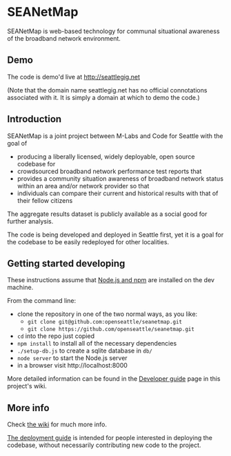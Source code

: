 # SEANetMap
SEANetMap is web-based technology for communal situational awareness of the broadband network environment.

## Demo
The code is demo'd live at http://seattlegig.net

(Note that the domain name seattlegig.net has no official connotations associated with it. It is simply a domain at which to demo the code.)

## Introduction

SEANetMap is a joint project between M-Labs and Code for Seattle with the goal of

- producing a liberally licensed, widely deployable, open source codebase for
- crowdsourced broadband network performance test reports that
- provides a community situation awareness of broadband network status within an area and/or network provider so that
- individuals can compare their current and historical results with that of their fellow citizens

The aggregate results dataset is publicly available as a social good for further analysis. 

The code is being developed and deployed in Seattle first, yet it is a goal for the codebase to be easily redeployed for other localities.

## Getting started developing
These instructions assume that [Node.js and npm](http://blog.nodeknockout.com/post/65463770933/how-to-install-node-js-and-npm) are installed on the dev machine.

From the command line:
- clone the repository in one of the two normal ways, as you like:
  - `git clone git@github.com:openseattle/seanetmap.git`
  - `git clone https://github.com/openseattle/seanetmap.git`	
- `cd` into the repo just copied
- `npm install` to install all of the necessary dependencies
- `./setup-db.js` to create a sqlite database in `db/`
- `node server` to start the Node.js server
- in a browser visit http://localhost:8000

More detailed information can be found in the [Developer guide](https://github.com/openseattle/seanetmap/wiki/Developer-guide) page in this project's wiki.

## More info
Check [the wiki](https://github.com/openseattle/seanetmap/wiki) for much more info.

[The deployment guide](https://github.com/openseattle/seanetmap/wiki/Deployment-guide) 
is intended for people interested in deploying the codebase, without necessarily contributing new code
to the project.